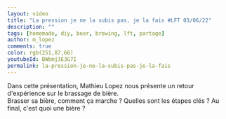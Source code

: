 ```yaml
---
layout: video
title: "La pression je ne la subis pas, je la fais #LFT 03/06/22" 
description: ""
tags: [homemade, diy, beer, brewing, lft, partage]
author: m_lopez
comments: true
color: rgb(251,87,66)
youtubeId: BWbmj3E3G7I
permalink: la-pression-je-ne-la-subis-pas-je-la-fais
---
```


Dans cette présentation, Mathieu Lopez nous présente un retour d'expérience sur le brassage de bière.  
Brasser sa bière, comment ça marche ? Quelles sont les étapes clés ? 
Au final, c'est quoi une bière ?

